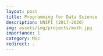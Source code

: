 ```yaml
---
layout: post
title: Programming for Data Science
description: UNIPI (2017-2020)
img: assets/img/projects/math.jpg
importance: 1
category: MSc
redirect: .
---
```

